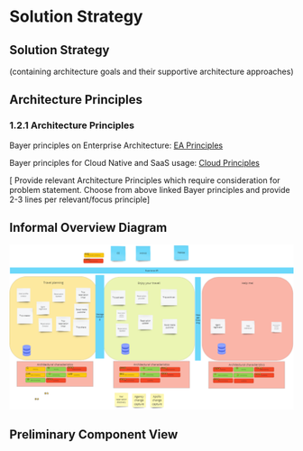 # Solution Strategy


## Solution Strategy
(containing architecture goals and their supportive architecture approaches)

## Architecture Principles

### 1.2.1 Architecture Principles

Bayer principles on Enterprise Architecture: [EA Principles](https://bayergroup.sharepoint.com/sites/ArchitectureHub/Shared%20Documents/Forms/AllItems.aspx?id=%2Fsites%2FArchitectureHub%2FShared%20Documents%2FArchitecture%20Artifacts%2FEA%5FPrinciples%5FOne%5FPager%2Epdf&parent=%2Fsites%2FArchitectureHub%2FShared%20Documents%2FArchitecture%20Artifacts)

Bayer principles for Cloud Native and SaaS usage: [Cloud Principles](https://bayergroup.sharepoint.com/sites/ArchitectureHub/_layouts/15/Doc.aspx?sourcedoc=%7B0D008775-857C-41C3-87ED-AA7AF2E32097%7D&file=2021-12-09%20-%20Cloud%20Principles.pptx&action=edit&mobileredirect=true&DefaultItemOpen=1)

[ Provide relevant Architecture Principles which require consideration for problem statement. Choose from above linked Bayer principles and provide 2-3 lines per relevant/focus principle]
## Informal Overview Diagram

![High Level De-Composition](HighLevelComponentView.png)

## Preliminary Component View
